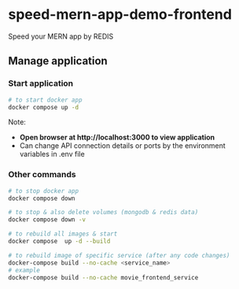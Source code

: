 # speed-mern-app-demo-frontend

Speed your MERN app by REDIS

## Manage application

### Start application

```sh
# to start docker app
docker compose up -d
```

Note:

- **Open browser at http://localhost:3000 to view application**
- Can change API connection details or ports by the environment variables in .env file

### Other commands

```sh
# to stop docker app
docker compose down

# to stop & also delete volumes (mongodb & redis data)
docker compose down -v

# to rebuild all images & start
docker compose  up -d --build

# to rebuild image of specific service (after any code changes)
docker-compose build --no-cache <service_name>
# example
docker-compose build --no-cache movie_frontend_service
```

